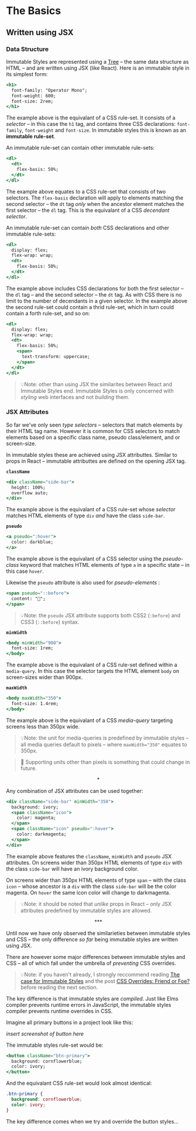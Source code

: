 # The Basics

## Written using JSX

### Data Structure

Immutable Styles are represented using a [Tree](https://en.wikipedia.org/wiki/Tree_(data_structure)) – the same data structure as HTML – and are written using JSX (like React). Here is an immutable style in its simplest form:

```jsx
<h1>
  font-family: "Operator Mono";
  font-weight: 600;
  font-size: 2rem;
</h1>
```

The example above is the equivalant of a CSS rule-set. It consists of a *selector* – in this case the `h1` tag, and contains three CSS declarations: `font-family`, `font-weight` and `font-size`. In immutable styles this is known as an **immutable rule-set**.

An immutable rule-set can contain other immutable rule-sets:

```jsx
<dl>
  <dt>
    flex-basis: 50%;
  </dt>
</dl>
```

The example above equates to a CSS rule-set that consists of two selectors. The `flex-basis` declaration will apply to elements matching the second selector – the `dt` tag *only* when the ancestor element matches the first selector – the `dl` tag. This is the equivalant of a CSS *decendant selector*.

An immutable rule-set can contain *both* CSS declarations and other immutable rule-sets:

```jsx
<dl>
  display: flex;
  flex-wrap: wrap;
  <dt>
    flex-basis: 50%;
  </dt>
</dl>
```

The example above includes CSS declarations for both the first selector – the `dl` tag – and the second selector – the `dt` tag. As with CSS there is no limit to the number of decendants in a given selector. In the example above the second rule-set could contain a thrid rule-set, which in turn could contain a forth rule-set, and so on:

```jsx
<dl>
  display: flex;
  flex-wrap: wrap;
  <dt>
    flex-basis: 50%;
    <span>
      text-transform: uppercase;
    </span>
  </dt>
</dl>
```

> 💡Note: other than using JSX the similarites between React and Immutable Styles end. Immutable Styles is only concerned with *styling* web interfaces and not *building* them.

### JSX Attributes

So far we've only seen *type selectors* – selectors that match elements by their HTML tag name. However it is common for CSS selectors to match elements based on a specific class name, pseudo class/element, and or screen-size.

In immutable styles these are achieved using JSX attributtes. Similar to props in React – immutable attributtes are defined on the opening JSX tag.

**`className`**

```jsx
<div className="side-bar">
  height: 100%;
  overflow auto;
</div>
```

The example above is the equivalant of a CSS rule-set whose *selector* matches HTML elements of type `div` *and* have the class `side-bar`.

**`pseudo`**

```jsx
<a pseudo=":hover">
  color: darkblue;
</a>
```

The example above is the equivalant of a CSS selector using the *pseudo-class* keyword that matches HTML elements of type `a` in a specific state – in this case `hover`.

Likewise the `pseudo` attribute is also used for *pseudo-elements* :

```jsx
<span pseudo="::before">
  content: "🐹";
</span>
```

> 💡Note: the `pseudo` JSX attribute supports both CSS2 (`:before`) and CSS3 (`::before`) syntax.

**`minWidth`**

```jsx
<body minWidth="900">
  font-size: 1rem;
</body> 
```

The example above is the equivalant of a CSS rule-set defined within a `media-query`. In this case the selector targets the HTML element `body` on screen-sizes wider than 900px.


**`maxWidth`**

```jsx
<body maxWidth="350">
  font-size: 1.4rem;
</body> 
```

The example above is the equivalant of a CSS *media-query* targeting screens less than 350px wide.

> 💡Note: the unit for media-queries is predefined by immutable styles – all media queries  default to pixels – where `maxWidth="350"` equates to 350px. 

> 🔮 Supporting units other than pixels is something that could change in future.

<center>*</center>

Any combination of JSX attributes can be used together:

```jsx
<div className="side-bar" minWidth="350">
  background: ivory;
  <span className="icon">
    color: magenta;
  </span>
  <span className="icon" pseudo=":hover">
    color: darkmagenta;
  </span>
</div>
```

The example above features the `className`, `minWidth` and `pseudo` JSX attributes. On screens wider than 350px HTML elements of type `div` with the class `side-bar` will have an ivory background color.

On screens wider than 350px HTML elements of type `span` – with the class `icon` – whose ancestor is a `div` with the class `side-bar` will be the color magenta. On `hover` the same icon color will change to darkmagenta.

> 💡Note: it should be noted that *unlike* props in React – only JSX attributes predefined by immutable styles are allowed.

<center>***</center>

Until now we have only observed the similarieties between immutable styles and CSS – the only difference *so far* being immutable styles are written using JSX. 

There are however some major differences between immutable styles and CSS – all of which fall under the umbrella of *preventing* CSS overrides.

> 💡Note: if you haven't already, I strongly reccommend reading [The case for Immutable Styles]() and the post [CSS Overrides: Friend or Foe?]() before reading the next section.

The key difference is that immutable styles are *compiled*. Just like Elms compiler prevents runtime errors in JavaScript, the immutable styles compiler prevents runtime overrides in CSS.

Imagine all primary buttons in a project look like this:

*insert screenshot of button here*

The immutable styles rule-set would be:

```jsx
<button className="btn-primary">
  background: cornflowerblue;
  color: ivory;
</button>
```

And the equivalant CSS rule-set would look almost identical:

```css
.btn-primary {
  background: cornflowerblue;  
  color: ivory;
}
```

The key difference comes when we try and override the button styles...

